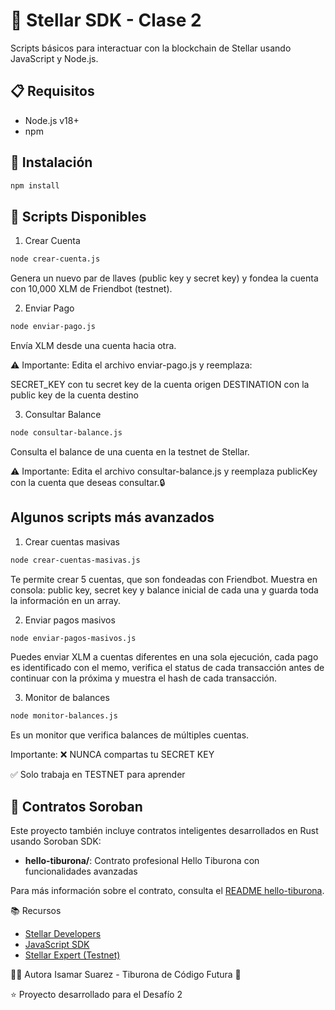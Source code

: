 # 🌟 Stellar SDK - Clase 2

Scripts básicos para interactuar con la blockchain de Stellar usando JavaScript y Node.js.

## 📋 Requisitos

- Node.js v18+
- npm

## 🚀 Instalación
```bash
npm install
```

## 📜 Scripts Disponibles

1. Crear Cuenta
```bash
node crear-cuenta.js
```
Genera un nuevo par de llaves (public key y secret key) y fondea la cuenta con 10,000 XLM de Friendbot (testnet).

2. Enviar Pago
```bash
node enviar-pago.js
```
Envía XLM desde una cuenta hacia otra.

⚠️ Importante: Edita el archivo enviar-pago.js y reemplaza:

SECRET_KEY con tu secret key de la cuenta origen
DESTINATION con la public key de la cuenta destino

3. Consultar Balance
```bash
node consultar-balance.js
```
Consulta el balance de una cuenta en la testnet de Stellar.

⚠️ Importante: Edita el archivo consultar-balance.js y reemplaza publicKey con la cuenta que deseas consultar.🔒

## Algunos scripts más avanzados
1. Crear cuentas masivas
```bash
node crear-cuentas-masivas.js
```
Te permite crear 5 cuentas, que son fondeadas con Friendbot. Muestra en consola: public key, secret key y
balance inicial de cada una y guarda toda la información en un array.

2. Enviar pagos masivos
```bash
node enviar-pagos-masivos.js
```
Puedes enviar XLM a cuentas diferentes en una sola ejecución, cada pago es identificado con el memo,
verifica el status de cada transacción antes de continuar con la próxima y muestra el hash de cada transacción.

3. Monitor de balances
```bash
node monitor-balances.js
```
Es un monitor que verifica balances de múltiples cuentas.

Importante:
❌ NUNCA compartas tu SECRET KEY

✅ Solo trabaja en TESTNET para aprender

## 🦈 Contratos Soroban

Este proyecto también incluye contratos inteligentes desarrollados en Rust usando Soroban SDK:

- **hello-tiburona/**: Contrato profesional Hello Tiburona con funcionalidades avanzadas

Para más información sobre el contrato, consulta el [README hello-tiburona](./hello-tiburona/README.md).

📚 Recursos

- [Stellar Developers](https://developers.stellar.org/)
- [JavaScript SDK](https://github.com/stellar/js-stellar-sdk)
- [Stellar Expert (Testnet)](https://stellar.expert/explorer/testnet)

👩‍💻 Autora
Isamar Suarez - Tiburona de Código Futura 🦈

⭐ Proyecto desarrollado para el Desafío 2